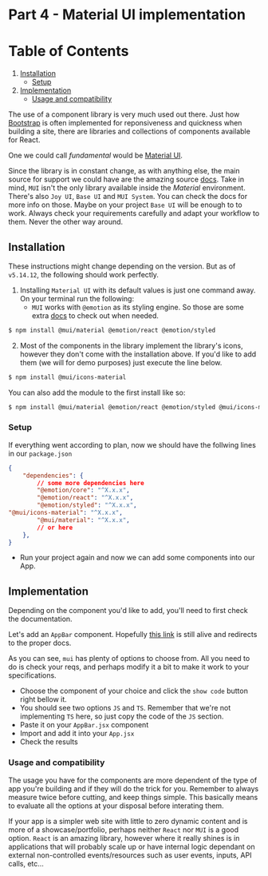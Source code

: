 # Part 4 - Material UI implementation

# Table of Contents
1. [Installation](#installation)
    - [Setup](#setup)
2. [Implementation](#implementation)
    - [Usage and compatibility](#usage-and-compatibility)

The use of a component library is very much used out there. Just how [Bootstrap](https://getbootstrap.com/) is often implemented for reponsiveness and quickness when building a site, there are libraries and collections of components available for React.

One we could call *fundamental* would be [Material UI](https://mui.com/). 

Since the library is in constant change, as with anything else, the main source for support we could have are the amazing source [docs](https://mui.com/material-ui/). Take in mind, `MUI` isn't the only library available inside the *Material* environment. There's also `Joy UI`, `Base UI` and `MUI System`. You can check the docs for more info on those. Maybe on your project `Base UI` will be enough to to work. Always check your requirements carefully and adapt your workflow to them. Never the other way around.

## Installation

These instructions might change depending on the version. But as of `v5.14.12`, the following should work perfectly.

1. Installing `Material UI` with its default values is just one command away. On your terminal run the following:
    - `MUI` works with `@emotion` as its styling engine. So those are some extra [docs](https://emotion.sh/docs/introduction) to check out when needed.

```bash
$ npm install @mui/material @emotion/react @emotion/styled
```

2. Most of the components in the library implement the library's icons, however they don't come with the installation above. If you'd like to add them (we will for demo purposes) just execute the line below.

```bash
$ npm install @mui/icons-material
```

You can also add the module to the first install like so:

```bash
$ npm install @mui/material @emotion/react @emotion/styled @mui/icons-material
```



### Setup


If everything went according to plan, now we should have the follwing lines in our `package.json`

```json
{
    "dependencies": {
        // some more dependencies here
        "@emotion/core": "^X.x.x",
        "@emotion/react": "^X.x.x",
        "@emotion/styled": "^X.x.x",
"@mui/icons-material": "^X.x.x",
        "@mui/material": "^X.x.x",
        // or here
    },
}
```

- Run your project again and now we can add some components into our App.

## Implementation

Depending on the component you'd like to add, you'll need to first check the documentation.

Let's add an `AppBar` component. Hopefully [this link](https://mui.com/material-ui/react-app-bar/) is still alive and redirects to the proper docs.

As you can see, `mui` has plenty of options to choose from. All you need to do is check your reqs, and perhaps modify it a bit to make it work to your specifications.

 - Choose the component of your choice and click the `show code` button right bellow it.
 - You should see two options `JS` and `TS`. Remember that we're not implementing `TS` here, so just copy the code of the `JS` section.
 - Paste it on your `AppBar.jsx` component
 - Import and add it into your `App.jsx`
 - Check the results

### Usage and compatibility

The usage you have for the components are more dependent of the type of app you're building and if they will do the trick for you. Remember to always measure twice before cutting, and keep things simple. This basically means to evaluate all the options at your disposal before interating them.

If your app is a simpler web site with little to zero dynamic content and is more of a showcase/portfolio, perhaps neither `React` nor `MUI` is a good option. `React` is an amazing library, however where it really shines is in applications that will probably scale up or have internal logic dependant on external non-controlled events/resources such as user events, inputs, API calls, etc...
